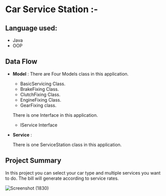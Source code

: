 # Car Service Station :-

## Language used:
-  Java
- OOP
## Data Flow

* **Model** :
  There are Four Models class in this application.
    
    * BasicServicing Class.
    * BrakeFixing Class.
    * ClutchFixing Class.
    * EngineFixing Class.
    * GearFixing class.


  There is one Interface in this application.
  * IService Interface
  

* **Service** :

  There is one ServiceStation class in this application.



## Project Summary

In this project you can select your car type and multiple services you want to do.
The bill will generate according to service rates.


![Screenshot (1830)](https://user-images.githubusercontent.com/112196925/230361651-c2c0a8f1-76ee-4772-89ac-db4618c9ef68.png)



  













  
